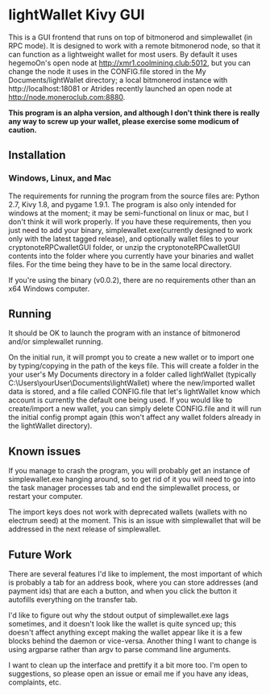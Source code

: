 # lightWallet Kivy GUI
This is a GUI frontend that runs on top of bitmonerod and simplewallet (in RPC mode). It is designed to work with a remote bitmonerod node, so that it can function as a lightweight wallet for most users. By default it uses hegemoOn's open node at http://xmr1.coolmining.club:5012, but you can change the node it uses in the CONFIG.file stored in the My Documents/lightWallet directory; a local bitmonerod instance with http://localhost:18081 or Atrides recently launched an open node at http://node.moneroclub.com:8880. 

**This program is an alpha version, and although I don't think there is really any way to screw up your wallet, please exercise some modicum of caution.**

## Installation
### Windows, Linux, and Mac
The requirements for running the program from the source files are: Python 2.7, Kivy 1.8, and pygame 1.9.1. The program is also only intended for windows at the moment; it may be semi-functional on linux or mac, but I don't think it will work properly. If you have these requirements, then you just need to add your binary, simplewallet.exe(currently designed to work only with the latest tagged release),  and optionally wallet files to your cryptonoteRPCwalletGUI folder, or unzip the cryptonoteRPCwalletGUI contents into the folder where you currently have your binaries and wallet files. For the time being they have to be in the same local directory.

If you're using the binary (v0.0.2), there are no requirements other than an x64 Windows computer. 

## Running
It should be OK to launch the program with an instance of bitmonerod and/or simplewallet running. 

On the initial run, it will prompt you to create a new wallet or to import one by typing/copying in the path of the keys file. This will create a folder in the your user's My Documents directory in a folder called lightWallet (typically C:\Users\yourUser\Documents\lightWallet) where the new/imported wallet data is stored, and a file called CONFIG.file that let's lightWallet know which account is currently the default one being used. If you would like to create/import a new wallet, you can simply delete CONFIG.file and it will run the initial config prompt again (this won't affect any wallet folders already in the lightWallet directory).

## Known issues
If you manage to crash the program, you will probably get an instance of simplewallet.exe hanging around, so to get rid of it you will need to go into the task manager processes tab and end the simplewallet process, or restart your computer.

The import keys does not work with deprecated wallets (wallets with no electrum seed) at the moment. This is an issue with simplewallet that will be addressed in the next release of simplewallet.

## Future Work
There are several features I'd like to implement, the most important of which is probably a tab for an address book, where you can store addresses (and payment ids) that are each a button, and when you click the button it autofills everything on the transfer tab. 

I'd like to figure out why the stdout output of simplewallet.exe lags sometimes, and it doesn't look like the wallet is quite synced up; this doesn't affect anything except making the wallet appear like it is a few blocks behind the daemon or vice-versa. Another thing I want to change is using argparse rather than argv to parse command line arguments. 

I want to clean up the interface and prettify it a bit more too. I'm open to suggestions, so please open an issue or email me if you have any ideas, complaints, etc.